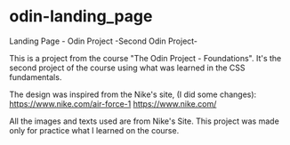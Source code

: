 # odin-landing_page
Landing Page - Odin Project
-Second Odin Project-


This is a project from the course "The Odin Project - Foundations".
It's the second project of the course using what was learned in the CSS fundamentals.

The design was inspired from the Nike's site, (I did some changes):
https://www.nike.com/air-force-1
https://www.nike.com/

All the images and texts used are from Nike's Site. 
This project was made only for practice what I learned on the course.